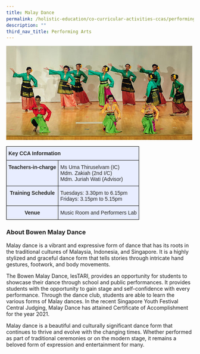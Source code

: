 ```yaml
---
title: Malay Dance
permalink: /holistic-education/co-curricular-activities-ccas/performing-arts/malay-dance/
description: ""
third_nav_title: Performing Arts
---
```

![](/images/Malay-dance.jpeg)

<style type="text/css">
.tg  {border-collapse:collapse;border-spacing:0;}
.tg td{border-color:black;border-style:solid;border-width:1px;font-family:Arial, sans-serif;font-size:14px;
  overflow:hidden;padding:10px 5px;word-break:normal;}
.tg th{border-color:black;border-style:solid;border-width:1px;font-family:Arial, sans-serif;font-size:14px;
  font-weight:normal;overflow:hidden;padding:10px 5px;word-break:normal;}
.tg .tg-qrg6{background-color:#E8EDFF;color:#252525;font-weight:bold;text-align:center;vertical-align:top}
.tg .tg-vqm8{background-color:#E8EDFF;color:#222;text-align:left;vertical-align:top}
.tg .tg-u05r{background-color:#E8EDFF;color:#222;font-weight:bold;text-align:left;vertical-align:top}
.tg .tg-lr6o{background-color:#E8EDFF;color:#222;text-align:left;vertical-align:middle}
</style>
<table class="tg">
<thead>
  <tr>
    <th class="tg-u05r" colspan="2">Key CCA Information</th>
  </tr>
</thead>
<tbody>
  <tr>
    <td class="tg-qrg6"><span style="color:#252525">Teachers-in-charge</span></td>
    <td class="tg-lr6o"><span style="color:#222">Ms Uma Thiruselvam (IC)</span><br><span style="color:#222">Mdm. Zakiah (2nd I/C)</span><br><span style="color:#222">Mdm. Juriah Wati (Advisor)</span><br></td>
  </tr>
  <tr>
    <td class="tg-qrg6"><span style="color:#252525">Training Schedule</span></td>
    <td class="tg-lr6o"><span style="color:#222">Tuesdays: 3.30pm to 6.15pm</span><br><span style="color:#222">Fridays: 3.15pm to 5.15pm</span></td>
  </tr>
  <tr>
    <td class="tg-qrg6"><span style="color:#252525">Venue</span><span style="color:#222"> </span></td>
    <td class="tg-vqm8"><span style="color:#222">Music Room and Performers Lab</span></td>
  </tr>
</tbody>
</table>

### About Bowen Malay Dance
Malay dance is a vibrant and expressive form of dance that has its roots in the traditional cultures of Malaysia, Indonesia, and Singapore. It is a highly stylized and graceful dance form that tells stories through intricate hand gestures, footwork, and body movements. 

The Bowen Malay Dance, lesTARI, provides an opportunity for students to showcase their dance through school and public performances. It provides students with the opportunity to gain stage and self-confidence with every performance. Through the dance club, students are able to learn the various forms of Malay dances. In the recent Singapore Youth Festival Central Judging, Malay Dance has attained Certificate of Accomplishment for the year 2021. 

Malay dance is a beautiful and culturally significant dance form that continues to thrive and evolve with the changing times. Whether performed as part of traditional ceremonies or on the modern stage, it remains a beloved form of expression and entertainment for many.